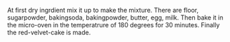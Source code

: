 At first dry ingrdient mix it up to make the mixture. 
There are floor, sugarpowder, bakingsoda, bakingpowder, butter, egg, milk.
Then bake it in the micro-oven in the temperatrure of 180 degrees for 30 minutes.
Finally the red-velvet-cake is made.